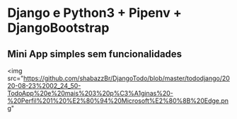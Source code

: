<h1> Django e Python3 + Pipenv  + DjangoBootstrap </h1>
<h2> Mini App simples sem funcionalidades </h1>


<img src="https://github.com/shabazzBr/DjangoTodo/blob/master/tododjango/2020-08-23%2002_24_50-TodoApp%20e%20mais%203%20p%C3%A1ginas%20-%20Perfil%201%20%E2%80%94%20Microsoft%E2%80%8B%20Edge.png"
